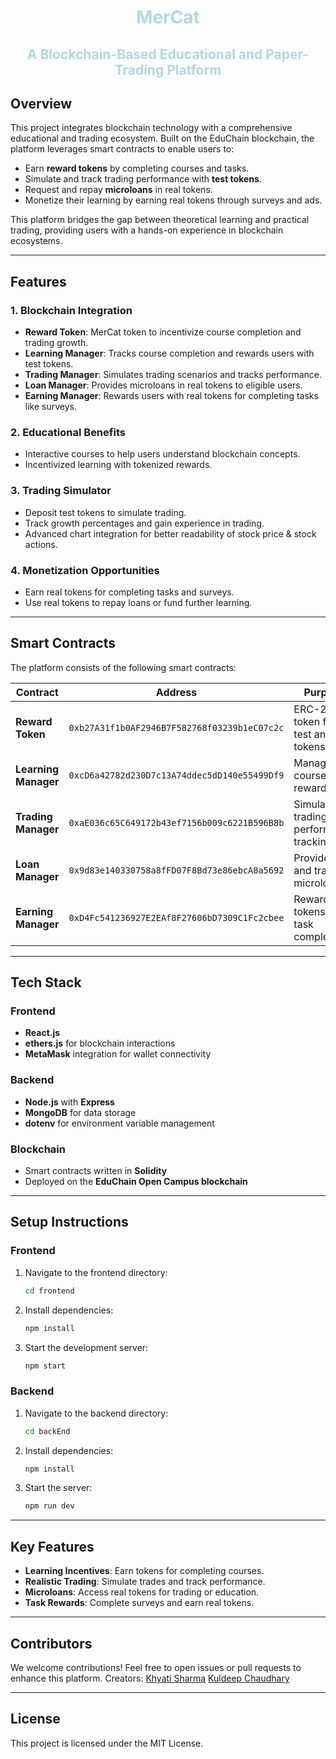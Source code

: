 
<div align="center">
  <h1 style="color:lightblue;">MerCat</h1>
  <h2 style="color:lightblue;">A Blockchain-Based Educational and Paper-Trading Platform</h2>
</div>

## **Overview**
This project integrates blockchain technology with a comprehensive educational and trading ecosystem. Built on the EduChain blockchain, the platform leverages smart contracts to enable users to:

- Earn **reward tokens** by completing courses and tasks.
- Simulate and track trading performance with **test tokens**.
- Request and repay **microloans** in real tokens.
- Monetize their learning by earning real tokens through surveys and ads.

This platform bridges the gap between theoretical learning and practical trading, providing users with a hands-on experience in blockchain ecosystems.

---

## **Features**
### **1. Blockchain Integration**
- **Reward Token**: MerCat token to incentivize course completion and trading growth.
- **Learning Manager**: Tracks course completion and rewards users with test tokens.
- **Trading Manager**: Simulates trading scenarios and tracks performance.
- **Loan Manager**: Provides microloans in real tokens to eligible users.
- **Earning Manager**: Rewards users with real tokens for completing tasks like surveys.

### **2. Educational Benefits**
- Interactive courses to help users understand blockchain concepts.
- Incentivized learning with tokenized rewards.

### **3. Trading Simulator**
- Deposit test tokens to simulate trading.
- Track growth percentages and gain experience in trading.
- Advanced chart integration for better readability of stock price & stock actions. 

### **4. Monetization Opportunities**
- Earn real tokens for completing tasks and surveys.
- Use real tokens to repay loans or fund further learning.

---

## **Smart Contracts**
The platform consists of the following smart contracts:

| Contract          | Address                                    | Purpose                                   |
|-------------------|--------------------------------------------|-------------------------------------------|
| **Reward Token**  | `0xb27A31f1b0AF2946B7F582768f03239b1eC07c2c` | ERC-20 token for test and real tokens.    |
| **Learning Manager** | `0xcD6a42782d230D7c13A74ddec5dD140e55499Df9` | Manages course rewards.                  |
| **Trading Manager** | `0xaE036c65C649172b43ef7156b009c6221B596B8b` | Simulates trading performance tracking.   |
| **Loan Manager**   | `0x9d83e140330758a8fFD07F8Bd73e86ebcA8a5692` | Provides and tracks microloans.          |
| **Earning Manager** | `0xD4Fc541236927E2EAf8F27606bD7309C1Fc2cbee` | Rewards real tokens for task completion.  |

---

## **Tech Stack**
### **Frontend**
- **React.js**
- **ethers.js** for blockchain interactions
- **MetaMask** integration for wallet connectivity

### **Backend**
- **Node.js** with **Express**
- **MongoDB** for data storage
- **dotenv** for environment variable management

### **Blockchain**
- Smart contracts written in **Solidity**
- Deployed on the **EduChain Open Campus blockchain**

---

## **Setup Instructions**
### Frontend
1. Navigate to the frontend directory:
   ```bash
   cd frontend
   ```
2. Install dependencies:
   ```bash
   npm install
   ```
3. Start the development server:
   ```bash
   npm start
   ```

### Backend
1. Navigate to the backend directory:
   ```bash
   cd backEnd
   ```
2. Install dependencies:
   ```bash
   npm install
   ```
3. Start the server:
   ```bash
   npm run dev
   ```

---

## **Key Features**
- **Learning Incentives**: Earn tokens for completing courses.
- **Realistic Trading**: Simulate trades and track performance.
- **Microloans**: Access real tokens for trading or education.
- **Task Rewards**: Complete surveys and earn real tokens.

---

## **Contributors**
We welcome contributions! Feel free to open issues or pull requests to enhance this platform.
Creators:
[Khyati Sharma](https://github.com/Khyati-33)
[Kuldeep Chaudhary](https://github.com/Kuldeepchaudhary108)

---

## **License**
This project is licensed under the MIT License.
